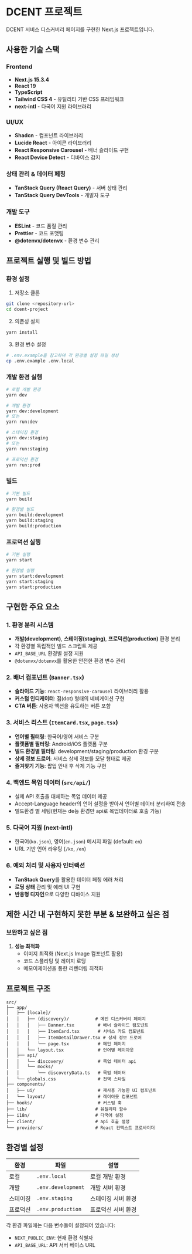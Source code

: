 # DCENT 프로젝트

DCENT 서비스 디스커버리 페이지를 구현한 Next.js 프로젝트입니다.

## 사용한 기술 스택

### Frontend

- **Next.js 15.3.4**
- **React 19**
- **TypeScript**
- **Tailwind CSS 4** - 유틸리티 기반 CSS 프레임워크
- **next-intl** - 다국어 지원 라이브러리

### UI/UX

- **Shadcn** - 컴포넌트 라이브러리
- **Lucide React** - 아이콘 라이브러리
- **React Responsive Carousel** - 배너 슬라이드 구현
- **React Device Detect** - 디바이스 감지

### 상태 관리 & 데이터 페칭

- **TanStack Query (React Query)** - 서버 상태 관리
- **TanStack Query DevTools** - 개발자 도구

### 개발 도구

- **ESLint** - 코드 품질 관리
- **Prettier** - 코드 포맷팅
- **@dotenvx/dotenvx** - 환경 변수 관리

## 프로젝트 실행 및 빌드 방법

### 환경 설정

1. 저장소 클론

```bash
git clone <repository-url>
cd dcent-project
```

2. 의존성 설치

```bash
yarn install
```

3. 환경 변수 설정

```bash
# .env.example을 참고하여 각 환경별 설정 파일 생성
cp .env.example .env.local
```

### 개발 환경 실행

```bash
# 로컬 개발 환경
yarn dev

# 개발 환경
yarn dev:development
# 또는
yarn run:dev

# 스테이징 환경
yarn dev:staging
# 또는
yarn run:staging

# 프로덕션 환경
yarn run:prod
```

### 빌드

```bash
# 기본 빌드
yarn build

# 환경별 빌드
yarn build:development
yarn build:staging
yarn build:production
```

### 프로덕션 실행

```bash
# 기본 실행
yarn start

# 환경별 실행
yarn start:development
yarn start:staging
yarn start:production
```

## 구현한 주요 요소

### 1. 환경 분리 시스템

- **개발(development)**, **스테이징(staging)**, **프로덕션(production)** 환경 분리
- 각 환경별 독립적인 빌드 스크립트 제공
- `API_BASE_URL` 환경별 설정 지원
- `@dotenvx/dotenvx`를 활용한 안전한 환경 변수 관리

### 2. 배너 컴포넌트 (`Banner.tsx`)

- **슬라이드 기능**: `react-responsive-carousel` 라이브러리 활용
- **커스텀 인디케이터**: 점(dot) 형태의 네비게이션 구현
- **CTA 버튼**: 사용자 액션을 유도하는 버튼 포함

### 3. 서비스 리스트 (`ItemCard.tsx`, `page.tsx`)

- **언어별 필터링**: 한국어/영어 서비스 구분
- **플랫폼별 필터링**: Android/iOS 플랫폼 구분
- **빌드 환경별 필터링**: development/staging/production 환경 구분
- **상세 정보 드로어**: 서비스 상세 정보를 모달 형태로 제공
- **즐겨찾기 기능**: 팝업 안내 후 삭제 기능 구현

### 4. 백엔드 목업 데이터 (`src/api/`)

- 실제 API 호출을 대체하는 목업 데이터 제공
- Accept-Language header의 언어 설정을 받아서 언어별 데이터 분리하여 전송
- 빌드환경 별 세팅(현재는 de능 환경만 api로 목업데이터로 호출 가능)

### 5. 다국어 지원 (next-intl)

- 한국어(`ko.json`), 영어(`en.json`) 메시지 파일 (default: `en`)
- URL 기반 언어 라우팅 (`/ko`, `/en`)

### 6. 예외 처리 및 사용자 인터랙션

- **TanStack Query**를 활용한 데이터 페칭 에러 처리
- **로딩 상태** 관리 및 에러 UI 구현
- **반응형 디자인**으로 다양한 디바이스 지원

## 제한 시간 내 구현하지 못한 부분 & 보완하고 싶은 점

### 보완하고 싶은 점

1. **성능 최적화**
   - 이미지 최적화 (Next.js Image 컴포넌트 활용)
   - 코드 스플리팅 및 레이지 로딩
   - 메모이제이션을 통한 리렌더링 최적화

## 프로젝트 구조

```
src/
├── app/
│   ├── [locale]/
│   │   ├── (discovery)/          # 메인 디스커버리 페이지
│   │   │   ├── Banner.tsx         # 배너 슬라이드 컴포넌트
│   │   │   ├── ItemCard.tsx       # 서비스 카드 컴포넌트
│   │   │   ├── ItemDetailDrawer.tsx # 상세 정보 드로어
│   │   │   └── page.tsx           # 메인 페이지
│   │   └── layout.tsx             # 언어별 레이아웃
│   ├── api/
│   │   └── discovery/             # 목업 데이터 api
│   │   └── mocks/
│   │       └── discoveryData.ts   # 목업 데이터
│   └── globals.css                # 전역 스타일
├── components/
│   ├── ui/                        # 재사용 가능한 UI 컴포넌트
│   └── layout/                    # 레이아웃 컴포넌트
├── hooks/                         # 커스텀 훅
├── lib/                          # 유틸리티 함수
├── i18n/                         # 다국어 설정
├── client/                       # api 호출 설정
└── providers/                    # React 컨텍스트 프로바이더

```

## 환경별 설정

| 환경     | 파일               | 설명               |
| -------- | ------------------ | ------------------ |
| 로컬     | `.env.local`       | 로컬 개발 환경     |
| 개발     | `.env.development` | 개발 서버 환경     |
| 스테이징 | `.env.staging`     | 스테이징 서버 환경 |
| 프로덕션 | `.env.production`  | 프로덕션 서버 환경 |

각 환경 파일에는 다음 변수들이 설정되어 있습니다:

- `NEXT_PUBLIC_ENV`: 현재 환경 식별자
- `API_BASE_URL`: API 서버 베이스 URL
